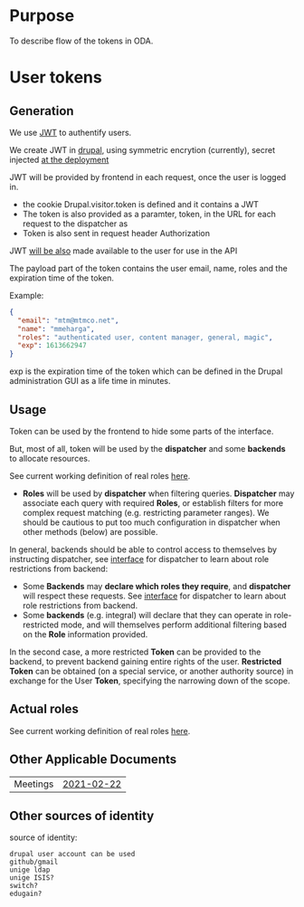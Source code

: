 # Purpose

To describe flow of the tokens in ODA.

# User tokens

## Generation

We use [JWT](https://jwt.io/introduction/) to authentify users.

We create JWT in [drupal](https://github.com/oda-hub/frontend-chart), using symmetric encrytion (currently), secret injected [at the deployment](https://github.com/oda-hub/frontend-chart/issues/7)

JWT will be provided by frontend in each request, once the user is logged in.
* the cookie Drupal.visitor.token is defined and it contains a JWT
* The token is also provided as a paramter, token, in the URL for each request to the dispatcher as
* Token is also sent in request header Authorization

JWT [will be also](https://github.com/oda-hub/frontend-astrooda/issues/1) made available to the user for use in the API

The payload part of the token contains the user email, name, roles and the expiration time of the token.

Example:
```json
{
  "email": "mtm@mtmco.net",
  "name": "mmeharga",
  "roles": "authenticated user, content manager, general, magic",
  "exp": 1613662947
}
```

exp is the expiration time of the token which can be defined in the Drupal administration GUI as a life time in minutes.

## Usage

Token can be used by the frontend to hide some parts of the interface.

But, most of all, token will be used by the **dispatcher** and some **backends** to allocate resources.

See current working definition of real roles [here](https://github.com/oda-hub/doc-multi-user/blob/main/plan-roles-users.md).

* **Roles** will be used by **dispatcher** when filtering queries. **Dispatcher** may associate each query with required **Roles**, or establish filters for more complex request matching (e.g. restricting parameter ranges). We should be cautious to put too much configuration in dispatcher when other methods (below) are possible.

In general, backends should be able to control access to themselves by instructing dispatcher, see [interface]() for dispatcher to learn about role restrictions from backend:

* Some **Backends** may **declare which roles they require**, and **dispatcher** will respect these requests. See [interface]() for dispatcher to learn about role restrictions from backend.
* Some **backends** (e.g. integral) will declare that they can operate in role-restricted mode, and will themselves perform additional filtering based on the **Role** information provided.

In the second case, a more restricted **Token** can be provided to the backend, to prevent backend gaining entire rights of the user. **Restricted Token** can be obtained (on a special service, or another authority source) in exchange for the User **Token**, specifying the narrowing down of the scope.

## Actual roles

See current working definition of real roles [here](https://github.com/oda-hub/doc-multi-user/blob/main/plan-roles-users.md).


## Other Applicable Documents

|||
| :-- | :-- |
| Meetings | [2021-02-22](https://github.com/oda-hub/meetings/blob/main/2021-02-22/MoM.md) |


## Other sources  of identity

source of identity:

    drupal user account can be used
    github/gmail
    unige ldap
    unige ISIS?
    switch?
    edugain?

